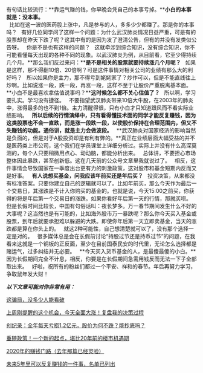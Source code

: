   
有句话比较流行：**靠运气赚的钱，你早晚会凭自己的本事亏掉。****小白的本事就是：没本事。**  
 
比如在这一波的医药股上涨中，凡是参与的人，多多少少都赚了。那是你的本事吗？
 
有好几位同学问了这样一个问题：为什么武汉肺炎情况日益严重，可是有的股票却在昨天下跌了呢？这其中有的是因为发了澄清公告，但有的并没有发类似公告呀。
 
你是不是也有这样的问题？
 
这就牵涉到综合知识，没有综合知识，你不可能看懂每天出现的各种不同的现象。以武汉肺炎为例，从目前看，它至少得持续几个月。**那么我们反过来问：****是不是相关的股票就要持续涨几个月呢？**
 
如果是这样，那不得翻10倍、20倍啊？可是这件事情对相关公司的业绩有那么大的利好吗？
 
所以如果你是主力，那不得亏到姥姥家了？炒作可以，但是不能直线往上炒啊。比如说涨一段，跌一段，再涨一段，这样不至于让股价严重脱离基本面。**小白不是最喜欢拿估值说事吗？****这时候怎么都不关心估值了？**
 
所以啊，学习要扎实。学习没有捷径。
 
不要指望武汉肺炎带来10倍大牛股，在2003年的肺炎中，涨得最多的也不到1倍。主力清醒得很，只有小白才只知道跟风而不看实际业绩影响。
 
**所以后续的行情演绎中，只有看得懂技术面的同学才能反复赚钱，因为这类股票也不会一直跌，而是涨一段跌一段，以使股价保持在合理范围内，但又不失赚钱的功能。通俗讲，就是主力会做波段。**
 
**武汉肺炎对国家经济的影响当然是负面的，但是对于A股投资却是有利有弊的。**真正在业绩层面大幅受益的并不是医药类上市公司，这个我们在学员课堂上详细分析过。实际上并没有什么高深莫测的，每个人只要稍微用点心、动动脑，都能分析出来。
 
总体讲，不要担心市场整体因此暴跌，甚至创新低。这在几天前的公众号文章里我就说过了。
 
相反，这件事情会导致国家在一季度出台更有力的刺激政策，这对股市和基金短期内反而又是好事。
 
**有人说想买基金，问我应该年前买还是年后买？**
 
投资决策，从来都没有标准答案。只要你建立自己的逻辑就可以了。比如年前买，那么今天作为最后一个交易日，其涨跌是不计入你购买的基金的。也就是说，今天15:00之前买，你获得的将是年后第一个交易日的涨跌。如果你看好年后第一天的行情，那就买呗。
 
但是长假时间比较长，中国有句俗话叫：夜长梦多。万一春节期间发生什么不好的大事呢？这当然也是有可能的，比如海外股市万一暴跌呢？那么你今天买入基金或股票，到年后就要承担难以躲避的大跌。即使你年后第一天立即卖基金，当天的涨跌都是算在你头上的。
 
就这2种可能性，自己想清楚就可以了，没有那个选择一定是对的。
 
很多媒体总是会在长假前讨论“持股过节还是持币过节”的问题，在我看来这就是一个铜板的正反面，至少在目前国泰民安的时代里，无论怎么选择都是赌运气，过多纠结并无必要。
 
**今天买入货币基金的人，是最傻最傻的小白。**因为长假期间完全不计息，相反，你要是在长假期间急需用钱反而无法一下子全部取出来。
 
好啦，祝所有的粉丝们都过一个平安、祥和的春节。年后再努力学习，争取鼠年发大财！
  
***以下文章可能对你非常有用：***
  
[这骗局，没多少人能看破][Link 1]  
  
[上周刚提醒的这个机会，今天全面大涨！复盘我的决策过程][Link 2]  
  
[创纪录：全年每天亏损1.2亿元，股价为何不跌？能抄底吗？][1.2]
  
[重磅政策！一个新的起点，堪比20年前的楼市机遇期][20]  
  
[2020年的赚钱门路（去年那篇已经灵验）][2020]  
  
[未来5年里可以反复赚钱的一件事，名单已列出][5]  

[Link 1]: http://mp.weixin.qq.com/s?__biz=MzU0NTkyOTAzMw==&mid=2247489905&idx=1&sn=05b3d5143a228f7c307529a9b684f813&chksm=fb643b57cc13b241216c1a2380f65f87cde8ca28440d4df91602a6677ba9d25c69fe56dead70&scene=21#wechat_redirect
[Link 2]: http://mp.weixin.qq.com/s?__biz=MzU0NTkyOTAzMw==&mid=2247489896&idx=1&sn=458214e387592f0d2ede8758bad01ac5&chksm=fb643b4ecc13b2589329300d12067f8fc9cafdea1e1b346959f1a6e5df1c63b46f2a245ba267&scene=21#wechat_redirect
[1.2]: http://mp.weixin.qq.com/s?__biz=MzU0NTkyOTAzMw==&mid=2247486919&idx=1&sn=bbed13abc4b146211091e5bb97df77c9&chksm=fb642fe1cc13a6f7d55cee4766802bd2f8259e9f0799c9418f06336e8f8b866851ac49e3dcda&scene=21#wechat_redirect
[20]: http://mp.weixin.qq.com/s?__biz=MzU0NTkyOTAzMw==&mid=2247486910&idx=1&sn=ed03ff3bd580cb28dfa892d7bbf4b7c3&chksm=fb642f98cc13a68e6a518859b686e8f0e72edc45d2d9cb3a5ef3515b4564285f1c638a1af358&scene=21#wechat_redirect
[2020]: http://mp.weixin.qq.com/s?__biz=MzU0NTkyOTAzMw==&mid=2247486898&idx=1&sn=fc87d3729e2783f0a51a6ad1acaf5b76&chksm=fb642f94cc13a682a850e5fc40c43c1f1306fe0a65861d8a540d906f713a5be7955cfb7178f5&scene=21#wechat_redirect
[5]: http://mp.weixin.qq.com/s?__biz=MzU0NTkyOTAzMw==&mid=2247486890&idx=1&sn=8cd620b1231b11ef1dafd8eb82c22f9b&chksm=fb642f8ccc13a69a5439dd5ab583f9683aec7c57013b429e3271cc550dc442d57d53a1a80aa3&scene=21#wechat_redirect